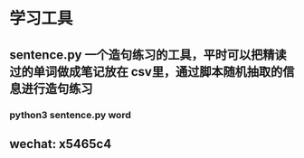 # 学习工具
## sentence.py 一个造句练习的工具，平时可以把精读过的单词做成笔记放在 csv里，通过脚本随机抽取的信息进行造句练习
### python3 sentence.py  word
##  wechat: x5465c4

